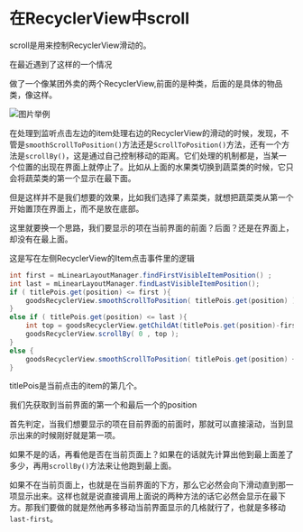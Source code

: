 # 在RecyclerView中scroll
scroll是用来控制RecyclerView滑动的。

在最近遇到了这样的一个情况

做了一个像某团外卖的两个RecyclerView,前面的是种类，后面的是具体的物品类，像这样。

![图片举例]()

在处理到监听点击左边的item处理右边的RecyclerView的滑动的时候，发现，不管是```smoothScrollToPosition()```方法还是```ScrollToPosition()```方法，还有一个方法是```scrollBy()```，这是通过自己控制移动的距离。它们处理的机制都是，当某一个位置的出现在界面上就停止了。比如从上面的水果类切换到蔬菜类的时候，它只会将蔬菜类的第一个显示在最下面。

但是这样并不是我们想要的效果，比如我们选择了素菜类，就想把蔬菜类从第一个开始置顶在界面上，而不是放在底部。

这里就要换一个思路，我们要显示的项在当前界面的前面？后面？还是在界面上，却没有在最上面。

这是写在左侧RecyclerView的Item点击事件里的逻辑
```java
int first = mLinearLayoutManager.findFirstVisibleItemPosition() ;
int last = mLinearLayoutManager.findLastVisibleItemPosition();
if ( titlePois.get(position) <= first ){
    goodsRecyclerView.smoothScrollToPosition( titlePois.get(position) );
}
else if ( titlePois.get(position) <= last ){
    int top = goodsRecyclerView.getChildAt(titlePois.get(position)-first).getTop();
    goodsRecyclerView.scrollBy( 0 , top );
}
else {
    goodsRecyclerView.smoothScrollToPosition( titlePois.get(position) + last - first );
}
```

titlePois是当前点击的item的第几个。

我们先获取到当前界面的第一个和最后一个的position

首先判定，当我们想要显示的项在目前界面的前面时，那就可以直接滚动，当到显示出来的时候刚好就是第一项。

如果不是的话，再看他是否在当前页面上？如果在的话就先计算出他到最上面差了多少，再用```scrollBy()```方法来让他跑到最上面。

如果不在当前页面上，也就是在当前界面的下方，那么它必然会向下滑动直到那一项显示出来。这样也就是说直接调用上面说的两种方法的话它必然会显示在最下方。那我们要做的就是然他再多移动当前界面显示的几格就行了，也就是多移动```last-first```。